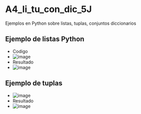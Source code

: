 # A4_li_tu_con_dic_5J
Ejemplos en Python sobre listas, tuplas, conjuntos diccionarios
## Ejemplo de listas Python
- Codigo
- ![image](https://github.com/user-attachments/assets/bb9ef17c-fc7b-45f6-816d-998e44e2e3b2)
- Resultado
- ![image](https://github.com/user-attachments/assets/7e2025cb-5353-4d85-b24e-27ba2c42b390)
## Ejemplo de tuplas
-  ![image](https://github.com/user-attachments/assets/dbdc8aad-eb3b-4fdc-a6bc-7a1863aef78c)
-  Resultado
-  ![image](https://github.com/user-attachments/assets/1cafd06a-c0c7-41f8-aef3-23fcf355f053)

